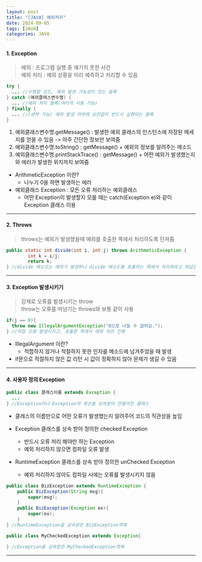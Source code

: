 ```yaml
---
layout: post
title: "[JAVA] 예외처리"
date: 2024-09-05
tags: [JAVA]
categories: JAVA
---
```


#### 1. Exception

> 예외 : 프로그램 실행 중 예기치 못한 사건  
> 예외 처리 : 예외 상황을 미리 예측하고 처리할 수 있음

```java
try {
  ... //수행할 코드, 예외 발생 가능성이 있는 블록
} catch (예외클래스변수명) {
  ... //예외 처리 블록(여러개 사용 가능)
} finally {
  ... //(생략 가능) 예외 발생 여부에 상관없이 반드시 실행되는 블록
}
```

1. 예외클래스변수명.getMessage() : 발생한 예외 클래스의 인스턴스에 저장된 메세지를 얻을 수 있음 -> 아주 간단한 정보만 보여줌
2. 예외클래스변수명.toString() : getMessage() + 예외의 정보를 알려주는 메소드
3. 예외클래스변수명.printStackTrace() : getMessage() + 어떤 예외가 발생했는지와 에러가 발생한 위치까지 보여줌

- ArithmeticException 이란?
  - 나누기 0을 하면 발생하는 에러
- 예외클래스 Exception : 모든 오류 처리하는 예외클래스
  - 어떤 Exception이 발생할지 모를 때는 catch(Exception e)와 같이 Exception 클래스 이용

---

#### 2. Throws

> throws는 예외가 발생했을때 예외를 호출한 쪽에서 처리하도록 던져줌

```java
public static int divide(int i, int j) throws ArithmeticException {
		int k = i/j;
		return k;
} //divide 메소드는 예외가 발생하니 divide 메소드를 호출하는 쪽에서 처리하라고 떠넘김
```

---

#### 3. Exception 발생시키기

> 강제로 오류를 발생시키는 throw  
> throw는 오류를 떠넘기는 throws와 보통 같이 사용

```java
if(j == 0){
  throw new IllegalArgumentException("0으로 나눌 수 없어요.");
} //직접 오류 발생시키고, 호출한 쪽에서 예외 처리 진행
```

- IllegalArgument 이란?
  - 적합하지 않거나 적절하지 못한 인자를 메소드에 넘겨주었을 때 발생
- if문으로 적절하지 않은 값 리턴 시 값이 정확하지 않아 문제가 생길 수 있음

---

#### 4. 사용자 정의 Exception

```java
public class 클래스이름 extends Exception {
  ...
} //Exception이나 Exception의 후손을 상속받아 만들어진 클래스
```

- 클래스의 이름만으로 어떤 오류가 발생했는지 알려주어 코드의 직관성을 높임

- Exception 클래스를 상속 받아 정의한 checked Exception
  - 반드시 오류 처리 해야만 하는 Exception
  - 예외 처리하지 않으면 컴파일 오류 발생
- RuntimeException 클래스를 상속 받아 정의한 unChecked Exception
  - 예외 처리하지 않아도 컴파일 시에는 오류를 발생시키지 않음

```java
public class BizException extends RuntimeException {
    public BizException(String msg){
        super(msg);
    }
    public BizException(Exception ex){
        super(ex);
    }
} //RuntimeException을 상속받은 BizException객체
```

```java
public class MyCheckedException extends Exception{

} //Exception을 상속받은 MyCheckedException객체
```

---
